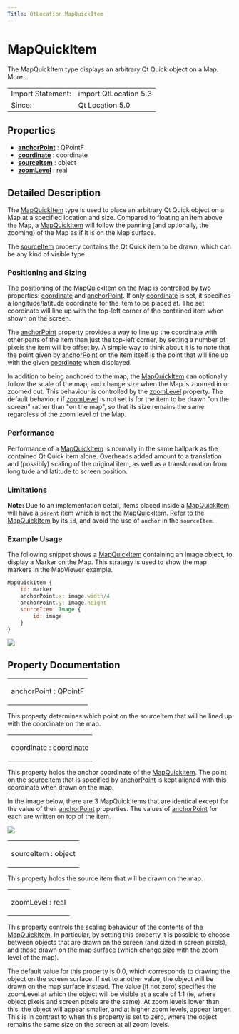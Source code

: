```yaml
---
Title: QtLocation.MapQuickItem
---
```

        
MapQuickItem
============

<span class="subtitle"></span>
The MapQuickItem type displays an arbitrary Qt Quick object on a Map. More...

|                   |                       |
|-------------------|-----------------------|
| Import Statement: | import QtLocation 5.3 |
| Since:            | Qt Location 5.0       |

<span id="properties"></span>
Properties
----------

-   ****[anchorPoint](#anchorPoint-prop)**** : QPointF
-   ****[coordinate](#coordinate-prop)**** : coordinate
-   ****[sourceItem](#sourceItem-prop)**** : object
-   ****[zoomLevel](#zoomLevel-prop)**** : real

<span id="details"></span>
Detailed Description
--------------------

The [MapQuickItem](index.html) type is used to place an arbitrary Qt Quick object on a Map at a specified location and size. Compared to floating an item above the Map, a [MapQuickItem](index.html) will follow the panning (and optionally, the zooming) of the Map as if it is on the Map surface.

The [sourceItem](#sourceItem-prop) property contains the Qt Quick item to be drawn, which can be any kind of visible type.

<span id="positioning-and-sizing"></span>
### Positioning and Sizing

The positioning of the [MapQuickItem](index.html) on the Map is controlled by two properties: [coordinate](#coordinate-prop) and [anchorPoint](#anchorPoint-prop). If only [coordinate](#coordinate-prop) is set, it specifies a longitude/latitude coordinate for the item to be placed at. The set coordinate will line up with the top-left corner of the contained item when shown on the screen.

The [anchorPoint](#anchorPoint-prop) property provides a way to line up the coordinate with other parts of the item than just the top-left corner, by setting a number of pixels the item will be offset by. A simple way to think about it is to note that the point given by [anchorPoint](#anchorPoint-prop) on the item itself is the point that will line up with the given [coordinate](#coordinate-prop) when displayed.

In addition to being anchored to the map, the [MapQuickItem](index.html) can optionally follow the scale of the map, and change size when the Map is zoomed in or zoomed out. This behaviour is controlled by the [zoomLevel](#zoomLevel-prop) property. The default behaviour if [zoomLevel](#zoomLevel-prop) is not set is for the item to be drawn "on the screen" rather than "on the map", so that its size remains the same regardless of the zoom level of the Map.

<span id="performance"></span>
### Performance

Performance of a [MapQuickItem](index.html) is normally in the same ballpark as the contained Qt Quick item alone. Overheads added amount to a translation and (possibly) scaling of the original item, as well as a transformation from longitude and latitude to screen position.

<span id="limitations"></span>
### Limitations

**Note:** Due to an implementation detail, items placed inside a [MapQuickItem](index.html) will have a `parent` item which is not the [MapQuickItem](index.html). Refer to the [MapQuickItem](index.html) by its `id`, and avoid the use of `anchor` in the `sourceItem`.

<span id="example-usage"></span>
### Example Usage

The following snippet shows a [MapQuickItem](index.html) containing an Image object, to display a Marker on the Map. This strategy is used to show the map markers in the MapViewer example.

``` qml
MapQuickItem {
    id: marker
    anchorPoint.x: image.width/4
    anchorPoint.y: image.height
    sourceItem: Image {
        id: image
    }
}
```

![](https://developer.ubuntu.com/static/devportal_uploaded/6465de9c-a02a-4c5f-9227-b7658ba808fb-api/apps/qml/sdk-15.04/QtLocation.MapQuickItem/images/api-mapquickitem.png)

Property Documentation
----------------------

<table>
<colgroup>
<col width="100%" />
</colgroup>
<tbody>
<tr class="odd">
<td><p><span id="anchorPoint-prop"></span><span class="name">anchorPoint</span> : <span class="type">QPointF</span></p></td>
</tr>
</tbody>
</table>

This property determines which point on the sourceItem that will be lined up with the coordinate on the map.

<table>
<colgroup>
<col width="100%" />
</colgroup>
<tbody>
<tr class="odd">
<td><p><span id="coordinate-prop"></span><span class="name">coordinate</span> : <span class="type"><a href="#coordinate-prop">coordinate</a></span></p></td>
</tr>
</tbody>
</table>

This property holds the anchor coordinate of the [MapQuickItem](index.html). The point on the [sourceItem](#sourceItem-prop) that is specified by [anchorPoint](#anchorPoint-prop) is kept aligned with this coordinate when drawn on the map.

In the image below, there are 3 MapQuickItems that are identical except for the value of their [anchorPoint](#anchorPoint-prop) properties. The values of [anchorPoint](#anchorPoint-prop) for each are written on top of the item.

![](https://developer.ubuntu.com/static/devportal_uploaded/6b2fe39a-ca31-446b-a5dd-92d37323c0a6-api/apps/qml/sdk-15.04/QtLocation.MapQuickItem/images/api-mapquickitem-anchor.png)

<table>
<colgroup>
<col width="100%" />
</colgroup>
<tbody>
<tr class="odd">
<td><p><span id="sourceItem-prop"></span><span class="name">sourceItem</span> : <span class="type">object</span></p></td>
</tr>
</tbody>
</table>

This property holds the source item that will be drawn on the map.

<table>
<colgroup>
<col width="100%" />
</colgroup>
<tbody>
<tr class="odd">
<td><p><span id="zoomLevel-prop"></span><span class="name">zoomLevel</span> : <span class="type">real</span></p></td>
</tr>
</tbody>
</table>

This property controls the scaling behaviour of the contents of the [MapQuickItem](index.html). In particular, by setting this property it is possible to choose between objects that are drawn on the screen (and sized in screen pixels), and those drawn on the map surface (which change size with the zoom level of the map).

The default value for this property is 0.0, which corresponds to drawing the object on the screen surface. If set to another value, the object will be drawn on the map surface instead. The value (if not zero) specifies the zoomLevel at which the object will be visible at a scale of 1:1 (ie, where object pixels and screen pixels are the same). At zoom levels lower than this, the object will appear smaller, and at higher zoom levels, appear larger. This is in contrast to when this property is set to zero, where the object remains the same size on the screen at all zoom levels.

